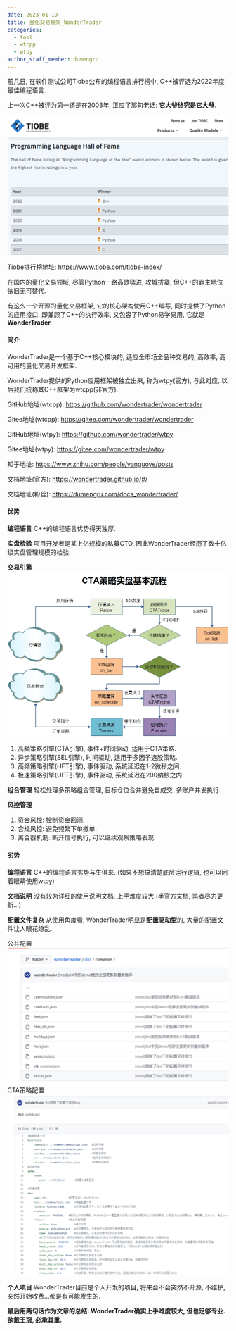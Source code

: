 ```yaml
---
date: 2023-01-19
title: 量化交易框架_WonderTrader
categories:
  - tool
  - wtcpp
  - wtpy
author_staff_member: dumengru
---
```


前几日, 在软件测试公司Tiobe公布的编程语言排行榜中, C++被评选为2022年度最佳编程语言.

上一次C++被评为第一还是在2003年, 正应了那句老话: **它大爷终究是它大爷**.

![](../../images/202301192154.png)

Tiobe排行榜地址: https://www.tiobe.com/tiobe-index/

在国内的量化交易领域, 尽管Python一路高歌猛进, 攻城拔寨, 但C++的霸主地位依旧无可替代.

有这么一个开源的量化交易框架, 它的核心架构使用C++编写, 同时提供了Python的应用接口. 即兼顾了C++的执行效率, 又包容了Python易学易用, 它就是**WonderTrader**

#### 简介
WonderTrader是一个基于C++核心模块的, 适应全市场全品种交易的, 高效率, 高可用的量化交易开发框架.

WonderTrader提供的Python应用框架被独立出来, 称为wtpy(官方), 与此对应, 以后我们统称其C++框架为wtcpp(非官方).

GitHub地址(wtcpp): https://github.com/wondertrader/wondertrader

Gitee地址(wtcpp): https://gitee.com/wondertrader/wondertrader

GitHub地址(wtpy): https://github.com/wondertrader/wtpy

Gitee地址(wtpy): https://gitee.com/wondertrader/wtpy

知乎地址: https://www.zhihu.com/people/yanguoye/posts

文档地址(官方): https://wondertrader.github.io/#/

文档地址(粉丝): https://dumengru.com/docs_wondertrader/

#### 优势

**编程语言**
C++的编程语言优势得天独厚.

**实盘检验**
项目开发者是某上亿规模的私募CTO, 因此WonderTrader经历了数十亿级实盘管理规模的检验.

**交易引擎**
![](../../images/202301192158.png)
1. 高频策略引擎(CTA引擎), 事件+时间驱动, 适用于CTA策略.
2. 异步策略引擎(SEL引擎), 时间驱动, 适用于多因子选股策略.
3. 高频策略引擎(HFT引擎), 事件驱动, 系统延迟在1-2微秒之间.
4. 极速策略引擎(UFT引擎), 事件驱动, 系统延迟在200纳秒之内.

**组合管理**
轻松处理多策略组合管理, 目标仓位合并避免自成交, 多账户并发执行.

**风控管理**
1. 资金风控: 控制资金回测.
2. 合规风控: 避免频繁下单撤单.
3. 离合器机制: 断开信号执行, 可以继续观察策略表现.

#### 劣势
**编程语言**
C++的编程语言劣势与生俱来. (如果不想搞清楚底层运行逻辑, 也可以闭着眼睛使用wtpy)

**文档说明**
没有较为详细的使用说明文档, 上手难度较大.(半官方文档, 笔者尽力更新...)

**配置文件复杂**
从使用角度看, WonderTrader明显是**配置驱动型**的, 大量的配置文件让人眼花缭乱.

公共配置
![公共配置](../../images/202301192200.png)
CTA策略配置
![公共配置](../../images/202301192201.png)

**个人项目**
WonderTrader目前是个人开发的项目, 将来会不会突然不开源, 不维护, 突然开始收费...都是有可能发生的.

**最后用两句话作为文章的总结: WonderTrader确实上手难度较大, 但也足够专业. 欲戴王冠, 必承其重.**